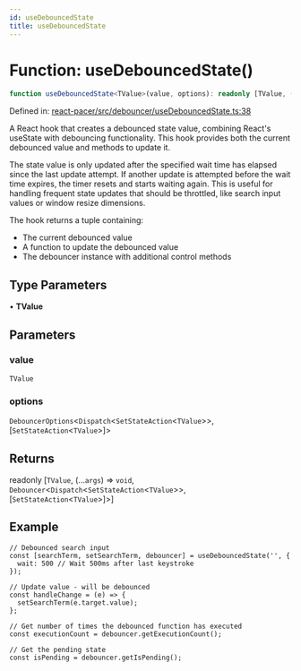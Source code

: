 ```yaml
---
id: useDebouncedState
title: useDebouncedState
---
```


<!-- DO NOT EDIT: this page is autogenerated from the type comments -->

# Function: useDebouncedState()

```ts
function useDebouncedState<TValue>(value, options): readonly [TValue, (...args) => void, Debouncer<Dispatch<SetStateAction<TValue>>, [SetStateAction<TValue>]>]
```

Defined in: [react-pacer/src/debouncer/useDebouncedState.ts:38](https://github.com/TanStack/pacer/blob/main/packages/react-pacer/src/debouncer/useDebouncedState.ts#L38)

A React hook that creates a debounced state value, combining React's useState with debouncing functionality.
This hook provides both the current debounced value and methods to update it.

The state value is only updated after the specified wait time has elapsed since the last update attempt.
If another update is attempted before the wait time expires, the timer resets and starts waiting again.
This is useful for handling frequent state updates that should be throttled, like search input values
or window resize dimensions.

The hook returns a tuple containing:
- The current debounced value
- A function to update the debounced value
- The debouncer instance with additional control methods

## Type Parameters

• **TValue**

## Parameters

### value

`TValue`

### options

`DebouncerOptions`\<`Dispatch`\<`SetStateAction`\<`TValue`\>\>, \[`SetStateAction`\<`TValue`\>\]\>

## Returns

readonly \[`TValue`, (...`args`) => `void`, `Debouncer`\<`Dispatch`\<`SetStateAction`\<`TValue`\>\>, \[`SetStateAction`\<`TValue`\>\]\>\]

## Example

```tsx
// Debounced search input
const [searchTerm, setSearchTerm, debouncer] = useDebouncedState('', {
  wait: 500 // Wait 500ms after last keystroke
});

// Update value - will be debounced
const handleChange = (e) => {
  setSearchTerm(e.target.value);
};

// Get number of times the debounced function has executed
const executionCount = debouncer.getExecutionCount();

// Get the pending state
const isPending = debouncer.getIsPending();
```
